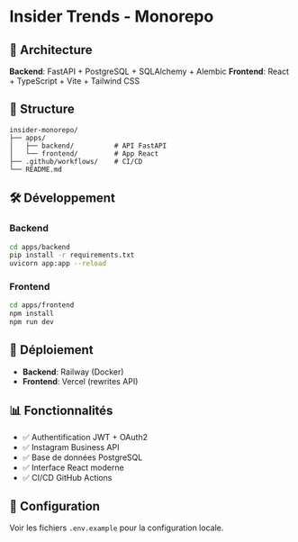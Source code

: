 # Insider Trends - Monorepo

## 🚀 Architecture

**Backend**: FastAPI + PostgreSQL + SQLAlchemy + Alembic
**Frontend**: React + TypeScript + Vite + Tailwind CSS

## 📁 Structure

```
insider-monorepo/
├── apps/
│   ├── backend/          # API FastAPI
│   └── frontend/         # App React
├── .github/workflows/    # CI/CD
└── README.md
```

## 🛠️ Développement

### Backend
```bash
cd apps/backend
pip install -r requirements.txt
uvicorn app:app --reload
```

### Frontend
```bash
cd apps/frontend
npm install
npm run dev
```

## 🚀 Déploiement

- **Backend**: Railway (Docker)
- **Frontend**: Vercel (rewrites API)

## 📊 Fonctionnalités

- ✅ Authentification JWT + OAuth2
- ✅ Instagram Business API
- ✅ Base de données PostgreSQL
- ✅ Interface React moderne
- ✅ CI/CD GitHub Actions

## 🔧 Configuration

Voir les fichiers `.env.example` pour la configuration locale.